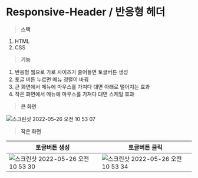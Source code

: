 # Responsive-Header / 반응형 헤더
> **스택**
1. HTML 
2. CSS

> **기능**
1. 반응형 웹으로 가로 사이즈가 줄어들면 토글버튼 생성
2. 토글 버튼 누르면 메뉴 정렬이 바뀜
3. 큰 화면에서 메뉴에 마우스를 가져다 대면 아래로 떨어지는 효과
4. 작은 화면에서 메뉴에 마우스를 가져다 대면 스케일 효과

> **큰 화면**

![스크린샷 2022-05-26 오전 10 53 07](https://user-images.githubusercontent.com/68316994/173470270-06e5e24f-2fa3-498a-874f-41ef531a3001.png)
> **작은 화면**

|토글버튼 생성|토글버튼 클릭|
|--|--|
|![스크린샷 2022-05-26 오전 10 53 30](https://user-images.githubusercontent.com/68316994/173471580-6bbd4086-3d16-417c-a333-9846e6149b53.png)|![스크린샷 2022-05-26 오전 10 53 34](https://user-images.githubusercontent.com/68316994/173472162-39d5a4c9-b848-4339-b947-f0d6c28337e5.png)|
